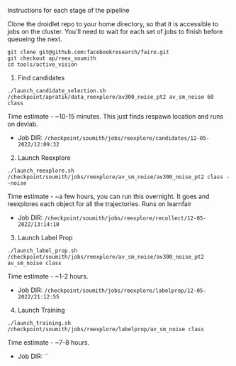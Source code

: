 Instructions for each stage of the pipeline

Clone the droidlet repo to your home directory, so that it is accessible to jobs on the cluster. You'll need to wait for each set of jobs to finish before queueing the next. 
```
git clone git@github.com:facebookresearch/fairo.git
git checkout ap/reex_soumith
cd tools/active_vision
```

1. Find candidates

`./launch_candidate_selection.sh /checkpoint/apratik/data_reexplore/av300_noise_pt2 av_sm_noise 60 class`

Time estimate - ~10-15 minutes. This just finds respawn location and runs on devlab.

- Job DIR: `/checkpoint/soumith/jobs/reexplore/candidates/12-05-2022/12:09:32`

2. Launch Reexplore

`./launch_reexplore.sh /checkpoint/soumith/jobs/reexplore/av_sm_noise/av300_noise_pt2 class --noise`

Time estimate - ~a few hours, you can run this overnight. It goes and reexplores each object for all the trajectories. Runs on learnfair

- Job DIR: `/checkpoint/soumith/jobs/reexplore/recollect/12-05-2022/13:14:10`

3. Launch Label Prop

`./launch_label_prop.sh /checkpoint/soumith/jobs/reexplore/av_sm_noise/av300_noise_pt2 av_sm_noise class`

Time estimate - ~1-2 hours.

- Job DIR: `/checkpoint/soumith/jobs/reexplore/labelprop/12-05-2022/21:12:55`

4. Launch Training

`./launch_training.sh /checkpoint/soumith/jobs/reexplore/labelprop/av_sm_noise class`

Time estimate - ~7-8 hours.

- Job DIR: ``
